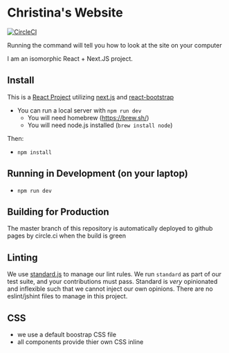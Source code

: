# Christina's Website
[![CircleCI](https://circleci.com/gh/evantahler/www.christinahussain.com.svg?style=svg)](https://circleci.com/gh/evantahler/www.christinahussain.com)

Running the command will tell you how to look at the site on your computer

I am an isomorphic React + Next.JS project.

## Install
This is a [React Project](https://facebook.github.io/react/) utilizing [next.js](https://github.com/zeit/next.js/) and [react-bootstrap](https://react-bootstrap.github.io/)

* You can run a local server with `npm run dev`
  * You will need homebrew (https://brew.sh/)
  * You will need node.js installed (`brew install node`)

Then:
- `npm install`

## Running in Development (on your laptop)
- `npm run dev`

## Building for Production

The master branch of this repository is automatically deployed to github pages by circle.ci when the build is green

## Linting

We use [standard.js](https://standardjs.com) to manage our lint rules.  We run `standard` as part of our test suite, and your contributions must pass.  Standard is *very* opinionated and inflexible such that we cannot inject our own opinions.  There are no eslint/jshint files to manage in this project.  

## CSS
- we use a default boostrap CSS file
- all components provide thier own CSS inline
